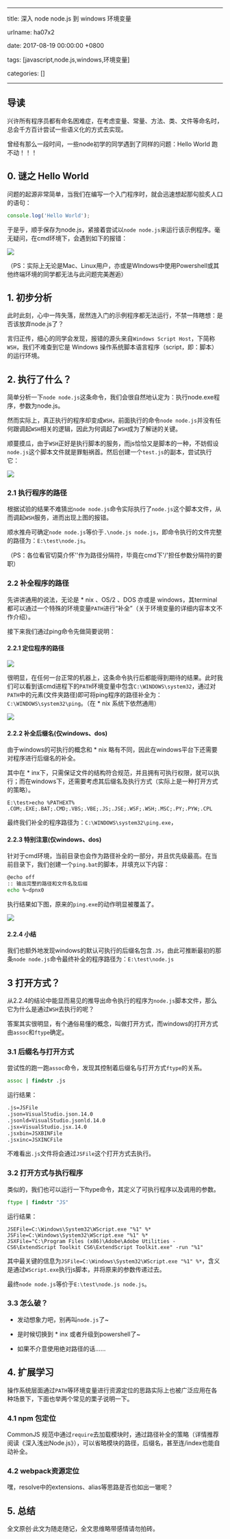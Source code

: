 
---

title: 深入 node node.js 到 windows 环境变量

urlname: ha07x2

date: 2017-08-19 00:00:00 +0800

tags: [javascript,node.js,windows,环境变量]

categories: []

---

<a name="bs4ibp"></a>
## 导读

兴许所有程序员都有命名困难症，在考虑变量、常量、方法、类、文件等命名时，总会千方百计尝试一些语义化的方式去实现。

曾经有那么一段时间，一些node初学的同学遇到了同样的问题：Hello World 跑不动！！！

<a name="pyovmr"></a>
## 0. 谜之 Hello World

问题的起源非常简单，当我们在编写一个入门程序时，就会迅速想起那句脍炙人口的语句：

```javascript
console.log('Hello World');
```

于是乎，顺手保存为node.js，紧接着尝试以`node node.js`来运行该示例程序。毫无疑问，在cmd环境下，会遇到如下的报错：

<!-- more -->

![](https://cdn.yuque.com/yuque/0/2018/png/103147/1530283568108-6e8cae58-4157-416f-a72f-3ab1e987d86d.png#width=565)


（PS：实际上无论是Mac、Linux用户，亦或是WIndows中使用Powershell或其他终端环境的同学都无法与此问题完美邂逅）

<a name="revyzg"></a>
## 1. 初步分析

此时此刻，心中一阵失落，居然连入门的示例程序都无法运行，不禁一阵瞎想：是否该放弃node.js了？

言归正传，细心的同学会发现，报错的源头来自`Windows Script Host`，下简称`WSH`，我们不难查到它是 Windows 操作系统脚本语言程序（script，即：脚本）的运行环境。

<a name="cpxapg"></a>
## 2. 执行了什么？

简单分析一下`node node.js`这条命令，我们会很自然地认定为：执行node.exe程序，参数为node.js。

然而实际上，真正执行的程序却变成`WSH`，前面执行的命令`node node.js`并没有任何跟调起`WSH`相关的逻辑，因此为何调起了`WSH`成为了解谜的关键。

顺蔓摸瓜，由于`WSH`正好是执行脚本的服务，而js恰恰又是脚本的一种，不妨假设`node.js`这个脚本文件就是罪魁祸首。然后创建一个`test.js`的副本，尝试执行它：

![](https://cdn.yuque.com/yuque/0/2018/png/103147/1530283579297-58c3fa0b-a64b-48c6-b48e-2d2d95788c1b.png#width=573)

<a name="wgicug"></a>
### 2.1 执行程序的路径

根据试验的结果不难猜出`node node.js`命令实际执行了`node.js`这个脚本文件，从而调起`WSH`服务，进而出现上图的报错。

顺水推舟可确定`node node.js`等价于`.\node.js node.js`，即命令执行的文件完整的路径为：`E:\test\node.js`。

（PS：各位看官切莫介怀''作为路径分隔符，毕竟在cmd下'/'担任参数分隔符的要职）

<a name="lh6byo"></a>
### 2.2 补全程序的路径

先讲讲通用的说法，无论是 * nix 、OS/2 、DOS 亦或是 windows，其terminal都可以通过一个特殊的环境变量`PATH`进行“补全”（关于环境变量的详细内容本文不作介绍）。

接下来我们通过ping命令先做简要说明：

<a name="18wgxt"></a>
#### 2.2.1 定位程序的路径

![](https://cdn.yuque.com/yuque/0/2018/png/103147/1530283587792-4ced2a94-ce79-49de-8ff3-2fc6864b9c1d.png#width=462)

很明显，在任何一台正常的机器上，这条命令执行后都能得到期待的结果。此时我们可以看到该cmd进程下的`PATH`环境变量中包含`C:\WINDOWS\system32`，通过对`PATH`中的元素(文件夹路径)即可将ping程序的路径补全为：`C:\WINDOWS\system32\ping`。（在 * nix 系统下依然通用）

![](https://cdn.yuque.com/yuque/0/2018/png/103147/1530283599104-8cb6d3a0-8146-4013-8050-c72dc48774a3.png#width=747)

<a name="6803ix"></a>
#### 2.2.2 补全后缀名(仅windows、dos)

由于windows的可执行的概念和 * nix 略有不同，因此在windows平台下还需要对程序进行后缀名的补全。

其中在 * inx下，只需保证文件的结构符合规范，并且拥有可执行权限，就可以执行；而在windows下，还需要考虑其后缀名及执行方式（实际上是一种打开方式的策略）。

```
E:\test>echo %PATHEXT%
.COM;.EXE;.BAT;.CMD;.VBS;.VBE;.JS;.JSE;.WSF;.WSH;.MSC;.PY;.PYW;.CPL
```

最终我们补全的程序路径为：`C:\WINDOWS\system32\ping.exe`，

<a name="gsrbge"></a>
#### 2.2.3 特别注意(仅windows、dos)

针对于cmd环境，当前目录也会作为路径补全的一部分，并且优先级最高。在当前目录下，我们创建一个`ping.bat`的脚本，并填充以下内容：

```bash
@echo off
:: 输出完整的路径和文件名及后缀
echo %~dpnx0
```

执行结果如下图，原来的`ping.exe`的动作明显被覆盖了。

![](https://cdn.yuque.com/yuque/0/2018/png/103147/1530283614729-6819eb33-989b-4506-8bed-b1adbcf1e8fe.png#width=569)

<a name="sl0woo"></a>
#### 2.2.4 小结

我们也额外地发现windows的默认可执行的后缀名包含`.JS`，由此可推断最初的那条`node node.js`命令最终补全的程序路径为：`E:\test\node.js`

<a name="gpfwgw"></a>
## 3 打开方式？

从2.2.4的结论中能显而易见的推导出命令执行的程序为`node.js`脚本文件，那么它为什么是通过`WSH`去执行的呢？

答案其实很明显，有个通俗易懂的概念，叫做打开方式，而windows的打开方式由`assoc`和`ftype`确定。

<a name="s6hrwf"></a>
### 3.1 后缀名与打开方式

尝试性的跑一跑`assoc`命令，发现其控制着后缀名与打开方式`ftype`的关系。

```bat
assoc | findstr .js
```

运行结果：

```bat
.js=JSFile
.json=VisualStudio.json.14.0
.jsonld=VisualStudio.jsonld.14.0
.jsx=VisualStudio.jsx.14.0
.jsxbin=JSXBINFile
.jsxinc=JSXINCFile
```

不难看出`.js`文件将会通过`JSFile`这个打开方式去执行。

<a name="i9gzih"></a>
### 3.2 打开方式与执行程序

类似的，我们也可以运行一下ftype命令，其定义了可执行程序以及调用的参数。

```bat
ftype | findstr "JS"
```

运行结果：

```
JSEFile=C:\Windows\System32\WScript.exe "%1" %*
JSFile=C:\Windows\System32\WScript.exe "%1" %*
JSXFile="C:\Program Files (x86)\Adobe\Adobe Utilities - CS6\ExtendScript Toolkit CS6\ExtendScript Toolkit.exe" -run "%1"
```

其中最关键的信息为`JSFile=C:\Windows\System32\WScript.exe "%1" %*`，含义是通过`WScript.exe`执行js脚本，并将原来的参数传递过去。

最终`node node.js`等价于`E:\test\node.js node.js`。

<a name="e1buxd"></a>
### 3.3 怎么破？

- 发动想象力吧，别再叫`node.js`了~

- 是时候切换到 * inx 或者升级到powershell了~

- 如果不介意使用绝对路径的话……


<a name="fgo9hh"></a>
## 4. 扩展学习

操作系统层面通过`PATH`等环境变量进行资源定位的思路实际上也被广泛应用在各种场景下，下面也举两个常见的栗子说明一下。

<a name="lvw4dm"></a>
### 4.1 npm 包定位

CommonJS 规范中通过`require`去加载模块时，通过路径补全的策略（详情推荐阅读《深入浅出Node.js》），可以省略模块的路径，后缀名，甚至连/index也能自动补全。

<a name="t4egqi"></a>
### 4.2 webpack资源定位

嘿，resolve中的extensions、alias等思路是否也如出一辙呢？

<a name="fqyqxe"></a>
## 5. 总结

全文原创·此文为随走随记，全文思维略带感情请勿拍砖。

